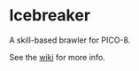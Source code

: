 # Icebreaker
A skill-based brawler for PICO-8.

See the [wiki](https://github.com/wsasaki01/icebreaker/wiki/Thanks-for-checking-out-Icebreaker!) for more info.
